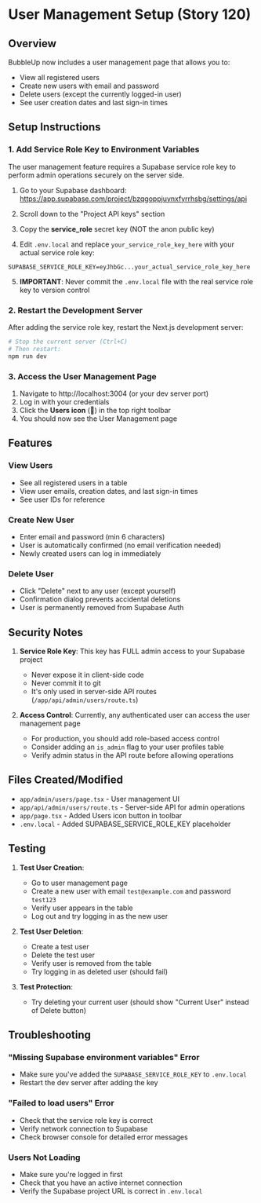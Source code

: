 # User Management Setup (Story 120)

## Overview
BubbleUp now includes a user management page that allows you to:
- View all registered users
- Create new users with email and password
- Delete users (except the currently logged-in user)
- See user creation dates and last sign-in times

## Setup Instructions

### 1. Add Service Role Key to Environment Variables

The user management feature requires a Supabase service role key to perform admin operations securely on the server side.

1. Go to your Supabase dashboard: https://app.supabase.com/project/bzqgoppjuynxfyrrhsbg/settings/api

2. Scroll down to the "Project API keys" section

3. Copy the **service_role** secret key (NOT the anon public key)

4. Edit `.env.local` and replace `your_service_role_key_here` with your actual service role key:

```env
SUPABASE_SERVICE_ROLE_KEY=eyJhbGc...your_actual_service_role_key_here
```

5. **IMPORTANT**: Never commit the `.env.local` file with the real service role key to version control

### 2. Restart the Development Server

After adding the service role key, restart the Next.js development server:

```bash
# Stop the current server (Ctrl+C)
# Then restart:
npm run dev
```

### 3. Access the User Management Page

1. Navigate to http://localhost:3004 (or your dev server port)
2. Log in with your credentials
3. Click the **Users icon** (👥) in the top right toolbar
4. You should now see the User Management page

## Features

### View Users
- See all registered users in a table
- View user emails, creation dates, and last sign-in times
- See user IDs for reference

### Create New User
- Enter email and password (min 6 characters)
- User is automatically confirmed (no email verification needed)
- Newly created users can log in immediately

### Delete User
- Click "Delete" next to any user (except yourself)
- Confirmation dialog prevents accidental deletions
- User is permanently removed from Supabase Auth

## Security Notes

1. **Service Role Key**: This key has FULL admin access to your Supabase project
   - Never expose it in client-side code
   - Never commit it to git
   - It's only used in server-side API routes (`/app/api/admin/users/route.ts`)

2. **Access Control**: Currently, any authenticated user can access the user management page
   - For production, you should add role-based access control
   - Consider adding an `is_admin` flag to your user profiles table
   - Verify admin status in the API route before allowing operations

## Files Created/Modified

- `app/admin/users/page.tsx` - User management UI
- `app/api/admin/users/route.ts` - Server-side API for admin operations
- `app/page.tsx` - Added Users icon button in toolbar
- `.env.local` - Added SUPABASE_SERVICE_ROLE_KEY placeholder

## Testing

1. **Test User Creation**:
   - Go to user management page
   - Create a new user with email `test@example.com` and password `test123`
   - Verify user appears in the table
   - Log out and try logging in as the new user

2. **Test User Deletion**:
   - Create a test user
   - Delete the test user
   - Verify user is removed from the table
   - Try logging in as deleted user (should fail)

3. **Test Protection**:
   - Try deleting your current user (should show "Current User" instead of Delete button)

## Troubleshooting

### "Missing Supabase environment variables" Error
- Make sure you've added the `SUPABASE_SERVICE_ROLE_KEY` to `.env.local`
- Restart the dev server after adding the key

### "Failed to load users" Error
- Check that the service role key is correct
- Verify network connection to Supabase
- Check browser console for detailed error messages

### Users Not Loading
- Make sure you're logged in first
- Check that you have an active internet connection
- Verify the Supabase project URL is correct in `.env.local`
